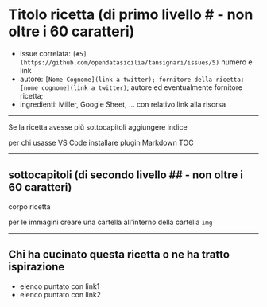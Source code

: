 # Titolo ricetta (di primo livello # - non oltre i 60 caratteri)

- issue correlata: `[#5](https://github.com/opendatasicilia/tansignari/issues/5)` numero e link
- autore: `[Nome Cognome](link a twitter); fornitore della ricetta: [nome cognome](link a twitter)`; autore ed eventualmente fornitore ricetta;
- ingredienti: Miller, Google Sheet, ... con relativo link alla risorsa
  
---

Se la ricetta avesse più sottocapitoli aggiungere indice

per chi usasse VS Code installare plugin Markdown TOC

---

## sottocapitoli (di secondo livello ## - non oltre i 60 caratteri)

corpo ricetta 

per le immagini creare una cartella all'interno della cartella `img`

---

## Chi ha cucinato questa ricetta o ne ha tratto ispirazione

- elenco puntato con link1
- elenco puntato con link2